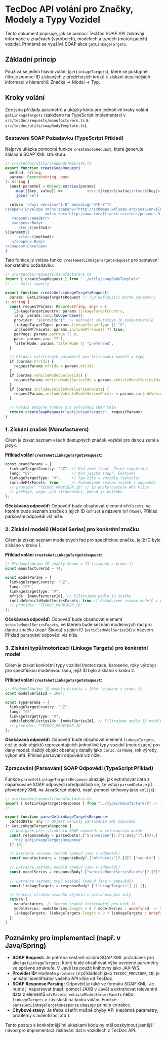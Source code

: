 # TecDoc API volání pro Značky, Modely a Typy Vozidel

Tento dokument popisuje, jak se pomocí TecDoc SOAP API získávají informace o značkách (výrobcích), modelech a typech (motorizacích) vozidel. Primárně se využívá SOAP akce `getLinkageTargets`.

## Základní princip

Používá se jedno hlavní volání (`getLinkageTargets`), které se postupně filtruje pomocí ID získaných z předchozích kroků k získání detailnějších informací v hierarchii: Značka -> Model -> Typ.

## Kroky volání

Zde jsou příklady parametrů a ukázky kódu pro jednotlivé kroky volání `getLinkageTargets` (založeno na TypeScript implementaci v `src/tecdoc/requests/manufacturers.ts` a `src/tecdoc/utils/soapBodyTemplate.ts`).

### Sestavení SOAP Požadavku (TypeScript Příklad)

Nejprve ukázka pomocné funkce `createSoapRequest`, která generuje základní SOAP XML strukturu:

```typescript
// src/tecdoc/utils/soapBodyTemplate.ts
export function createSoapRequest(
  method: string,
  params: Record<string, any>
): string {
  const paramXml = Object.entries(params)
    .map(([key, value]) => `         <tec:${key}>${value}</tec:${key}>`)
    .join("\n")

  return `<?xml version="1.0" encoding="UTF-8"?>
<soapenv:Envelope xmlns:soapenv="http://schemas.xmlsoap.org/soap/envelope/"
                  xmlns:tec="http://www.tecalliance.services/pegasus-3-0">
   <soapenv:Header/>
   <soapenv:Body>
      <tec:${method}>
${paramXml}
      </tec:${method}>
   </soapenv:Body>
</soapenv:Envelope>`
}
```

Tato funkce je volána funkcí `createGetLinkageTargetsRequest` pro sestavení konkrétního požadavku:

```typescript
// src/tecdoc/requests/manufacturers.ts
import { createSoapRequest } from "../utils/soapBodyTemplate"
// ... další importy

export function createGetLinkageTargetsRequest(
  params: GetLinkageTargetsRequest // Typ definující možné parametry
): string {
  const requestParams: Record<string, any> = {
    linkageTargetCountry: params.linkageTargetCountry,
    lang: params.lang.toUpperCase(),
    provider: "${provider}", // Nahradit skutečným ID poskytovatele
    linkageTargetType: params.linkageTargetType || "V",
    includeMfrFacets: params.includeMfrFacets ?? true,
    perPage: params.perPage ?? 0,
    page: params.page ?? 1,
    filterMode: params.filterMode || "preferred",
  }

  // Přidání volitelných parametrů pro filtrování modelů a typů
  if (params.mfrIds) {
    requestParams.mfrIds = params.mfrIds
  }
  if (params.vehicleModelSeriesIds) {
    requestParams.vehicleModelSeriesIds = params.vehicleModelSeriesIds
  }
  if (params.includeVehicleModelSeriesFacets) {
    requestParams.includeVehicleModelSeriesFacets = params.includeVehicleModelSeriesFacets
  }

  // Volání pomocné funkce pro vytvoření SOAP těla
  return createSoapRequest("getLinkageTargets", requestParams)
}

```

### 1. Získání značek (Manufacturers)

Cílem je získat seznam všech dostupných značek vozidel pro danou zemi a jazyk.

**Příklad volání `createGetLinkageTargetsRequest`:**

```typescript
const brandParams = {
  linkageTargetCountry: "CZ", // Kód země (např. Česká republika)
  lang: "CS",                 // Kód jazyka (např. Čeština)
  linkageTargetType: "V",     // Typ cíle = Vozidla (Vehicle)
  includeMfrFacets: true      // Požadujeme seznam značek v odpovědi
  // provider: "TECDOC_PROVIDER_ID" // ID poskytovatele API klíče
  // perPage, page: pro stránkování, pokud je potřeba
};
```

**Očekávaná odpověď:** Odpověď bude obsahovat element `mfrFacets`, ve kterém bude seznam značek s jejich ID (`mfrId`) a názvem (`mfrName`). Příklad parsování odpovědi viz níže.

### 2. Získání modelů (Model Series) pro konkrétní značku

Cílem je získat seznam modelových řad pro specifickou značku, jejíž ID bylo získáno v kroku 1.

**Příklad volání `createGetLinkageTargetsRequest`:**

```typescript
// Předpokládejme ID značky Škoda = 74 (získané z kroku 1)
const manufacturerId = 74; 

const modelParams = {
  linkageTargetCountry: "CZ",
  lang: "CS",
  linkageTargetType: "V",
  mfrIds: [manufacturerId], // Filtrujeme podle ID značky
  includeVehicleModelSeriesFacets: true // Požadujeme seznam modelů v odpovědi
  // provider: "TECDOC_PROVIDER_ID"
};
```

**Očekávaná odpověď:** Odpověď bude obsahovat element `vehicleModelSeriesFacets`, ve kterém bude seznam modelových řad pro danou značku (např. Škoda) s jejich ID (`vehicleModelSeriesId`) a názvem. Příklad parsování odpovědi viz níže.

### 3. Získání typů/motorizací (Linkage Targets) pro konkrétní model

Cílem je získat konkrétní typy vozidel (motorizace, karoserie, roky výroby) pro specifickou modelovou řadu, jejíž ID bylo získáno v kroku 2.

**Příklad volání `createGetLinkageTargetsRequest`:**

```typescript
// Předpokládejme ID modelu Octavia = 2084 (získané z kroku 2)
const modelSeriesId = 2084;

const typeParams = {
  linkageTargetCountry: "CZ",
  lang: "CS",
  linkageTargetType: "V",
  vehicleModelSeriesIds: [modelSeriesId], // Filtrujeme podle ID modelu
  // provider: "TECDOC_PROVIDER_ID"
};
```

**Očekávaná odpověď:** Odpověď bude obsahovat element `linkageTargets`, což je pole objektů reprezentujících jednotlivé typy vozidel (motorizace) pro daný model. Každý objekt obsahuje detaily jako `carId`, `carName`, rok výroby, výkon atd. Příklad parsování odpovědi viz níže.

### Zpracování (Parsování) SOAP Odpovědi (TypeScript Příklad)

Funkce `parseGetLinkageTargetsResponse` ukazuje, jak extrahovat data z naparsované SOAP odpovědi (předpokládá se, že vstup `parsedData` je již převedený XML na JavaScript objekt, např. pomocí knihovny jako `xml2js`):

```typescript
// src/tecdoc/requests/manufacturers.ts
import { GetLinkageTargetsResponse } from "../types/manufacturers" // Typ pro odpověď
// ...

export function parseGetLinkageTargetsResponse(
  parsedData: any // Objekt vzniklý parsováním XML odpovědi
): GetLinkageTargetsResponse {
  // Navigace přes strukturu SOAP odpovědi k relevantním datům
  const responseBody = parsedData?.["S:Envelope"]?.["S:Body"]?.[0]?.[
    "ns2:getLinkageTargetsResponse"
  ]?.[0];

  // Extrakce seznamu značek (pokud jsou v odpovědi)
  const manufacturers = responseBody?.["mfrFacets"]?.[0]?.["counts"] || [];
  
  // Extrakce seznamu modelů (pokud jsou v odpovědi)
  const modelSeries = responseBody?.["vehicleModelSeriesFacets"]?.[0]?.["counts"] || [];
  
  // Extrakce seznamu typů vozidel (pokud jsou v odpovědi)
  const linkageTargets = responseBody?.["linkageTargets"] || [];

  // Vrácení strukturovaného objektu s extrahovanými daty
  return { 
    manufacturers, // Seznam značek (relevantní pro krok 1)
    modelSeries: modelSeries.length > 0 ? modelSeries : undefined, // Seznam modelů (relevantní pro krok 2)
    linkageTargets: linkageTargets.length > 0 ? linkageTargets : undefined // Seznam typů (relevantní pro krok 3)
  };
}
```

## Poznámky pro implementaci (např. v Java/Spring)

*   **SOAP Request:** Je potřeba sestavit validní SOAP XML požadavek pro akci `getLinkageTargets`, který bude obsahovat výše uvedené parametry ve správné struktuře. V Javě lze použít knihovny jako JAX-WS.
*   **Provider ID:** Hodnota `provider` (v příkladech jako `TECDOC_PROVIDER_ID`) je unikátní identifikátor vašeho API klíče od TecDoc.
*   **SOAP Response Parsing:** Odpověď je také ve formátu SOAP XML. Je nutné ji naparsovat (např. pomocí JAXB v Javě) a extrahovat relevantní data z elementů `mfrFacets`, `vehicleModelSeriesFacets` nebo `linkageTargets` v závislosti na kroku volání. Funkce `parseGetLinkageTargetsResponse` ukazuje princip extrakce.
*   **Chybové stavy:** Je třeba ošetřit možné chyby API (neplatné parametry, problémy s autentizací atd.).

Tento postup s konkrétnějšími ukázkami kódu by měl poskytnout jasnější návod pro implementaci získávání dat o vozidlech z TecDoc API.

